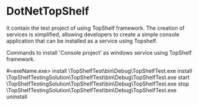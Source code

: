 # DotNetTopShelf
It contain the test project of using TopShelf framework. The creation of services is simplified, allowing developers to create a simple console application that can be installed as a service using Topshelf. 

Commands to install 'Console project' as windows service using TopShelf framework.

#<exeName.exe> install
<DirectoryPath>\TopShelfTest\bin\Debug\TopShelfTest.exe install
<DirectoryPath>\TopShelfTestingSolution\TopShelfTest\bin\Debug\TopShelfTest.exe start
<DirectoryPath>\TopShelfTestingSolution\TopShelfTest\bin\Debug\TopShelfTest.exe stop
<DirectoryPath>\TopShelfTestingSolution\TopShelfTest\bin\Debug\TopShelfTest.exe uninstall
